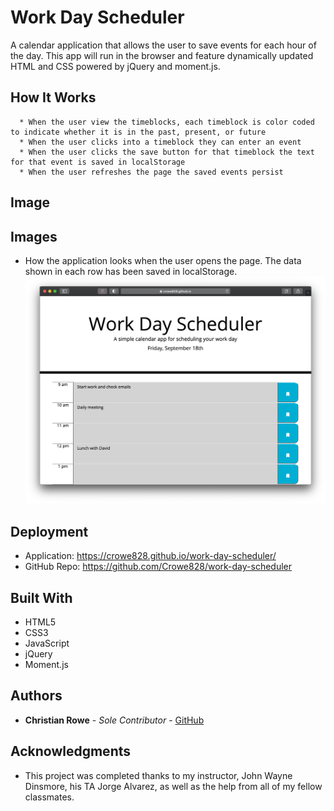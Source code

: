 # Work Day Scheduler

A calendar application that allows the user to save events for each hour of the day. This app will run in the browser and feature dynamically updated HTML and CSS powered by jQuery and moment.js.

## How It Works

```
  * When the user view the timeblocks, each timeblock is color coded to indicate whether it is in the past, present, or future
  * When the user clicks into a timeblock they can enter an event
  * When the user clicks the save button for that timeblock the text for that event is saved in localStorage
  * When the user refreshes the page the saved events persist
```

## Image

## Images

- How the application looks when the user opens the page. The data shown in each row has been saved in localStorage. ![Work Day Scheduler](https://github.com/Crowe828/work-day-scheduler/blob/master/assets/images/work-day-scheduler.png)

## Deployment

- Application: https://crowe828.github.io/work-day-scheduler/
- GitHub Repo: https://github.com/Crowe828/work-day-scheduler

## Built With

- HTML5
- CSS3
- JavaScript
- jQuery
- Moment.js

## Authors

- **Christian Rowe** - _Sole Contributor_ - [GitHub](https://github.com/Crowe828)

## Acknowledgments

- This project was completed thanks to my instructor, John Wayne Dinsmore, his TA Jorge Alvarez, as well as the help from all of my fellow classmates.
